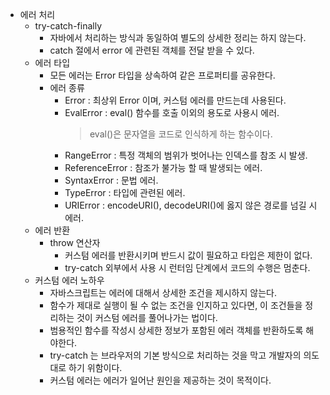 * 에러 처리
    * try-catch-finally
        * 자바에서 처리하는 방식과 동일하여 별도의 상세한 정리는 하지 않는다.
        * catch 절에서 error 에 관련된 객체를 전달 받을 수 있다.
    * 에러 타입
        * 모든 에러는 Error 타입을 상속하여 같은 프로퍼티를 공유한다.
        * 에러 종류
            * Error : 최상위 Error 이며, 커스텀 에러를 만드는데 사용된다.
            * EvalError : eval() 함수를 호출 이외의 용도로 사용시 에러.
                > eval()은 문자열을 코드로 인식하게 하는 함수이다. 
            * RangeError : 특정 객체의 범위가 벗어나는 인덱스를 참조 시 발생.
            * ReferenceError : 참조가 불가능 할 때 발생되는 에러.
            * SyntaxError : 문법 에러.
            * TypeError : 타입에 관련된 에러.
            * URIError : encodeURI(), decodeURI()에 옳지 않은 경로를 넘길 시 에러.
    * 에러 반환
        * throw 연산자 
            * 커스텀 에러를 반환시키며 반드시 값이 필요하고 타입은 제한이 없다.
            * try-catch 외부에서 사용 시 런터임 단계에서 코드의 수행은 멈춘다.
    * 커스텀 에러 노하우
        * 자바스크립트는 에러에 대해서 상세한 조건을 제시하지 않는다.
        * 함수가 제대로 실행이 될 수 없는 조건을 인지하고 있다면, 이 조건들을 정리하는 것이 커스텀 에러를 풀어나가는 법이다.
        * 범용적인 함수를 작성시 상세한 정보가 포함된 에러 객체를 반환하도록 해야한다.
        * try-catch 는 브라우저의 기본 방식으로 처리하는 것을 막고 개발자의 의도대로 하기 위함이다.
        * 커스텀 에러는 에러가 일어난 원인을 제공하는 것이 목적이다.                            